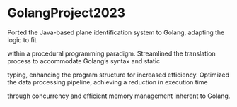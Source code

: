 # GolangProject2023

Ported the Java-based plane identification system to Golang, adapting the logic to fit 

within a procedural programming paradigm. Streamlined the translation process to accommodate Golang’s syntax and static 

typing, enhancing the program structure for increased efficiency. Optimized the data processing pipeline, achieving a reduction in execution time 

through concurrency and efficient memory management inherent to Golang. 

